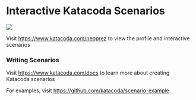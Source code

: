 # Interactive Katacoda Scenarios

[![](http://shields.katacoda.com/katacoda/neoprez/count.svg)](https://www.katacoda.com/neoprez "Get your profile on Katacoda.com")

Visit https://www.katacoda.com/neoprez to view the profile and interactive scenarios

### Writing Scenarios
Visit https://www.katacoda.com/docs to learn more about creating Katacoda scenarios

For examples, visit https://github.com/katacoda/scenario-example
